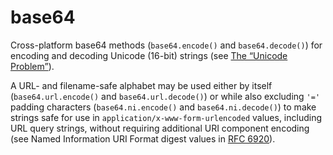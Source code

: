 # base64

Cross-platform base64 methods (`base64.encode()` and `base64.decode()`) for encoding and decoding Unicode (16-bit) strings (see [The “Unicode Problem”](https://goo.gl/oIGmAS)).

A URL- and filename-safe alphabet may be used either by itself
(`base64.url.encode()` and `base64.url.decode()`) or while also excluding `'='`
padding characters (`base64.ni.encode()` and `base64.ni.decode()`) to make
strings safe for use in `application/x-www-form-urlencoded` values, including
URL query strings, without requiring additional URI component encoding (see
Named Information URI Format digest values in [RFC
6920](https://goo.gl/z9KSEK)).
